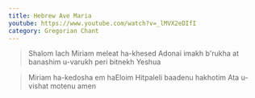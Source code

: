 ```yaml
---
title: Hebrew Ave Maria
youtube: https://www.youtube.com/watch?v=_lMVX2eDIfI
category: Gregorian Chant
---
```


> Shalom Iach Miriam
> meleat ha-khesed
> Adonai imakh
> b'rukha at banashim u-varukh
> peri bitnekh Yeshua

> Miriam ha-kedosha
> em haEloim
> Hitpaleli baadenu hakhotim
> Ata u-vishat
> motenu amen
